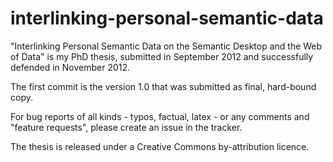 interlinking-personal-semantic-data
===================================

"Interlinking Personal Semantic Data on the Semantic Desktop and the Web of Data" is my PhD thesis, submitted in September 2012 and successfully defended in November 2012. 

The first commit is the version 1.0 that was submitted as final, hard-bound copy.

For bug reports of all kinds - typos, factual, latex - or any comments and "feature requests", please create an issue in the tracker.

The thesis is released under a Creative Commons by-attribution licence.
